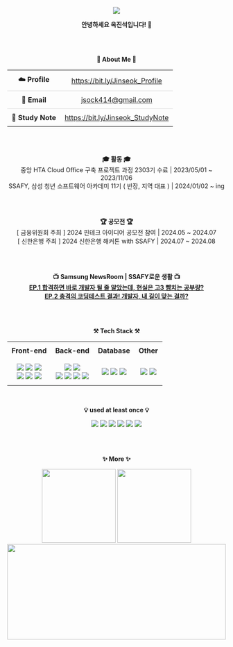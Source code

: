 <p align='center'>
    <img src="https://capsule-render.vercel.app/api?type=waving&color=auto&height=300&section=header&text=Hello!&fontSize=70&fontColor=FFFFFF"/>
</p>

<p align="center">
    <strong>안녕하세요 옥진석입니다! 👐</strong>
</p>
 
<br>
<br>

<p align="center">
<strong>🌟 About Me 🌟</strong>
</p>

<table align="center" style="width: 80%; border-collapse: collapse;">
    <tr style="border-bottom: 1px solid #dddddd;">
        <td align="center" style="padding: 10px;"><strong>☁️ Profile</strong></td>
        <td align="center" style="padding: 10px;"><a href="https://bit.ly/Jinseok_Profile">https://bit.ly/Jinseok_Profile</a></td>
    </tr>
    <tr style="border-bottom: 1px solid #dddddd;">
        <td align="center" style="padding: 10px;"><strong>📧 Email</strong></td>
        <td align="center" style="padding: 10px;"><a href="mailto:jsock414@gmail.com">jsock414@gmail.com</a></td>
    </tr>
    <tr>
        <td align="center" style="padding: 10px;"><strong>📘 Study Note</strong></td>
        <td align="center" style="padding: 10px;"><a href="https://bit.ly/Jinseok_StudyNote">https://bit.ly/Jinseok_StudyNote</a></td>
    </tr>
</table>

<br>
<br>

<p align="center">
<strong>🎓 활동 🎓</strong>
<br>중앙 HTA Cloud Office 구축 프로젝트 과정 2303기 수료 | 2023/05/01 ~ 2023/11/06 
<br>SSAFY, 삼성 청년 소프트웨어 아카데미 11기 ( 반장, 지역 대표 ) | 2024/01/02 ~ ing
</p>

<br>
<br>

<p align="center">
<strong>🏆 공모전 🏆</strong>
<br>[ 금융위원회 주최 ] 2024 핀테크 아이디어 공모전 참여 | 2024.05 ~ 2024.07
<br>[ 신한은행 주최 ] 2024 신한은행 해커톤 with SSAFY | 2024.07 ~ 2024.08    
</p>

<br>
<br>

<p align="center">
  <strong>📺 Samsung NewsRoom | SSAFY로운 생활 📺</strong>
  <br><a href="https://youtu.be/GUu2b23rJfw?si=Rjb06PHExf8LNqhS"><strong>EP.1 합격하면 바로 개발자 될 줄 알았는데, 현실은 고3 뺨치는 공부량?</strong></a>
  <br><a href="https://youtu.be/eSyS_vX-aHM?si=uG8GRfyZUX4WclFd"><strong>EP.2 충격의 코딩테스트 결과! 개발자, 내 길이 맞는 걸까?</strong></a>
</p>

<br>
<br>

<p align="center">
    <strong>⚒️ Tech Stack ⚒️</strong><br>
</p>

<table align="center" style="width: 80%; border-collapse: collapse;">
    <tr>
        <td align="center" style="padding: 10px;"><strong>Front-end</strong></td>
        <td align="center" style="padding: 10px;"><strong>Back-end</strong></td>
        <td align="center" style="padding: 10px;"><strong>Database</strong></td>
        <td align="center" style="padding: 10px;"><strong>Other</strong></td>
    </tr>
    <tr>
        <td align="center" style="padding: 10px;">
            <img src="https://img.shields.io/badge/HTML5-E34F26?style=flat-square&logo=html5&logoColor=white"/> 
            <img src="https://img.shields.io/badge/CSS3-1572B6?style=flat-square&logo=css3&logoColor=white"/> 
            <img src="https://img.shields.io/badge/JavaScript-F7DF1E?style=flat-square&logo=javascript&logoColor=black"/>  <br>
            <img src="https://img.shields.io/badge/jQuery-0769AD?style=flat-square&logo=jquery&logoColor=white"/> 
            <img src="https://img.shields.io/badge/AJAX-F7DF1E?style=flat-square&logo=javascript&logoColor=black"/> 
            <img src="https://img.shields.io/badge/Vue.js-4FC08D?style=flat-square&logo=vue.js&logoColor=white"/> 
        </td>
        <td align="center" style="padding: 10px;">
            <img src="https://img.shields.io/badge/Java-007396?style=flat-square&logo=java&logoColor=white"/> 
            <img src="https://img.shields.io/badge/Spring-6DB33F?style=flat-square&logo=spring&logoColor=white"/> <br>
            <img src="https://img.shields.io/badge/AWS-232F3E?style=flat-square&logo=amazon-aws&logoColor=white"/> 
            <img src="https://img.shields.io/badge/Docker-2496ED?style=flat-square&logo=docker&logoColor=white"/> 
            <img src="https://img.shields.io/badge/Jenkins-D24939?style=flat-square&logo=jenkins&logoColor=white"/> 
            <img src="https://img.shields.io/badge/Ubuntu-E95420?style=flat-square&logo=ubuntu&logoColor=white"/> 
        </td>
        <td align="center" style="padding: 10px;">
            <img src="https://img.shields.io/badge/MyBatis-000000?style=flat-square&logo=mybatis&logoColor=white"/> 
            <img src="https://img.shields.io/badge/Oracle-F80000?style=flat-square&logo=oracle&logoColor=white"/> 
            <img src="https://img.shields.io/badge/MySQL-4479A1?style=flat-square&logo=mysql&logoColor=white"/> 
        </td>
        <td align="center" style="padding: 10px;">
            <img src="https://img.shields.io/badge/Kakao API-FFCD00?style=flat-square&logo=kakao&logoColor=black"/> 
            <img src="https://img.shields.io/badge/TMap API-0033CC?style=flat-square&logoColor=white"/> 
        </td>
    </tr>
</table>

<br>

<p align="center">
    <strong>💡 used at least once 💡</strong><br>
</p> 

<p align="center" display="inline-block">
    <img src="https://img.shields.io/badge/Linux-FCC624?style=flat-square&logo=linux&logoColor=black"/> 
    <img src="https://img.shields.io/badge/Selenium-43B02A?style=flat-square&logo=selenium&logoColor=white"/> 
    <img src="https://img.shields.io/badge/Python-3776AB?style=flat-square&logo=python&logoColor=white"/> 
    <img src="https://img.shields.io/badge/LLM-FF9800?style=flat-square&logo=logo&logoColor=white"/> 
    <img src="https://img.shields.io/badge/Node.js-339933?style=flat-square&logo=node.js&logoColor=white"/> 
    <img src="https://img.shields.io/badge/JPA-6DB33F?style=flat-square&logo=spring&logoColor=white"/>
</p>

<br>
<br>

<p align="center">
    <strong>✨ More ✨</strong>
</p>


<div align="center">
  <img height="170em" src="https://github-readme-streak-stats.herokuapp.com/?user=JJOK97"/>
  <img height="170em" src="https://github-readme-stats.vercel.app/api/top-langs/?username=JJOK97&layout=compact"/>
</div>

<div align="center">
  <img height="220em" width="100%" src="https://github-profile-summary-cards.vercel.app/api/cards/profile-details?username=JJOK97&theme=vue"/>
</div>
